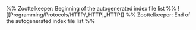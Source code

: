 %% Zoottelkeeper: Beginning of the autogenerated index file list  %%
 ![[Programming/Protocols/HTTP/_HTTP|_HTTP]]
%% Zoottelkeeper: End of the autogenerated index file list  %%
